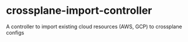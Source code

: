 # crossplane-import-controller
A controller to import existing cloud resources (AWS, GCP) to crossplane configs
